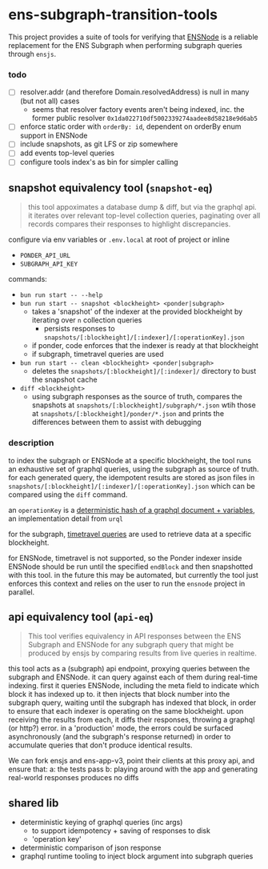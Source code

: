 # ens-subgraph-transition-tools

This project provides a suite of tools for verifying that [ENSNode](https://github.com/namehash/ensnode) is a reliable replacement for the ENS Subgraph when performing subgraph queries through `ensjs`.

### todo

- [ ] resolver.addr (and therefore Domain.resolvedAddress) is null in many (but not all) cases
  - seems that resolver factory events aren't being indexed, inc. the former public resolver `0x1da022710df5002339274aadee8d58218e9d6ab5`
- [ ] enforce static order with `orderBy: id`, dependent on orderBy enum support in ENSNode
- [ ] include snapshots, as git LFS or zip somewhere
- [ ] add events top-level queries
- [ ] configure tools index's as bin for simpler calling

## snapshot equivalency tool (`snapshot-eq`)

> this tool appoximates a database dump & diff, but via the graphql api. it iterates over relevant top-level collection queries, paginating over all records compares their responses to highlight discrepancies.

configure via env variables or `.env.local` at root of project or inline
- `PONDER_API_URL`
- `SUBGRAPH_API_KEY`

commands:
- `bun run start -- --help`
- `bun run start -- snapshot <blockheight> <ponder|subgraph>`
  - takes a 'snapshot' of the indexer at the provided blockheight by iterating over `n` collection queries
    - persists responses to `snapshots/[:blockheight]/[:indexer]/[:operationKey].json`
  - if ponder, code enforces that the indexer is ready at that blockheight
  - if subgraph, timetravel queries are used
- `bun run start -- clean <blockheight> <ponder|subgraph>`
  - deletes the `snapshots/[:blockheight]/[:indexer]/` directory to bust the snapshot cache
- `diff <blockheight>`
  - using subgraph responses as the source of truth, compares the snapshots at `snapshots/[:blockheight]/subgraph/*.json` wtih those at `snapshots/[:blockheight]/ponder/*.json` and prints the differences between them to assist with debugging

### description

to index the subgraph or ENSNode at a specific blockheight, the tool runs an exhaustive set of graphql queries, using the subgraph as source of truth. for each generated query, the idempotent results are stored as json files in `snapshots/[:blockheight]/[:indexer]/[:operationKey].json` which can be compared using the `diff` command.

an `operationKey` is a [deterministic hash of a graphql document + variables](https://commerce.nearform.com/open-source/urql/docs/basics/document-caching/#operation-keys), an implementation detail from `urql`

for the subgraph, [timetravel queries](https://thegraph.com/docs/en/subgraphs/querying/graphql-api/#time-travel-queries) are used to retrieve data at a specific blockheight.

for ENSNode, timetravel is not supported, so the Ponder indexer inside ENSNode should be run until the specified `endBlock` and then snapshotted with this tool. in the future this may be automated, but currently the tool just enforces this context and relies on the user to run the `ensnode` project in parallel.

## api equivalency tool (`api-eq`)

> This tool verifies equivalency in API responses between the ENS Subgraph and ENSNode for any subgraph query that might be produced by ensjs by comparing results from live queries in realtime.

this tool acts as a (subgraph) api endpoint, proxying queries between the subgraph and ENSNode. it can query against each of them during real-time indexing. first it queries ENSNode, including the meta field to indicate which block it has indexed up to. it then injects that block number into the subgraph query, waiting until the subgraph has indexed that block, in order to ensure that each indexer is operating on the same blockheight. upon receiving the results from each, it diffs their responses, throwing a graphql (or http?) error. in a 'production' mode, the errors could be surfaced asynchronously (and the subgraph's response returned) in order to accumulate queries that don't produce identical results.

We can fork ensjs and ens-app-v3, point their clients at this proxy api, and ensure that:
a: the tests pass
b: playing around with the app and generating real-world responses produces no diffs

## shared lib

- deterministic keying of graphql queries (inc args)
  - to support idempotency + saving of responses to disk
  - 'operation key'
- deterministic comparison of json response
- graphql runtime tooling to inject block argument into subgraph queries

